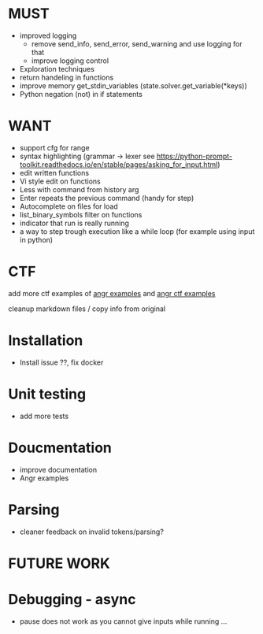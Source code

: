 # MUST
- improved logging 
    - remove send_info, send_error, send_warning and use logging for that
    - improve logging control
- Exploration techniques
- return handeling in functions
- improve memory get_stdin_variables (state.solver.get_variable(*keys))
- Python negation (not) in if statements

# WANT
- support cfg for range
- syntax highlighting (grammar -> lexer see https://python-prompt-toolkit.readthedocs.io/en/stable/pages/asking_for_input.html)
- edit written functions
- Vi style edit on functions
- Less with command from history arg
- Enter repeats the previous command (handy for step)
- Autocomplete on files for load
- list_binary_symbols filter on functions
- indicator that run is really running
- a way to step trough execution like a while loop (for example using input in python)

# CTF
add more ctf examples of [angr examples](https://docs.angr.io/en/latest/examples.html) and [angr ctf examples](https://docs.angr.io/en/latest/appendix/more-examples.html)

cleanup markdown files / copy info from original

# Installation
- Install issue ??, fix docker

# Unit testing
- add more tests

# Doucmentation
- improve documentation
- Angr examples

# Parsing
- cleaner feedback on invalid tokens/parsing?

# FUTURE WORK
# Debugging - async
- pause does not work as you cannot give inputs while running ...

